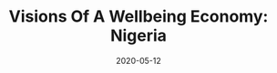 ---
title: 'Visions Of A Wellbeing Economy: Nigeria'
permalink: /https://web.archive.org/web/20220124224002/https:/sogh.se/visions-of-a-wellbeing-economy-nigeria//
date: 2020-05-12
---